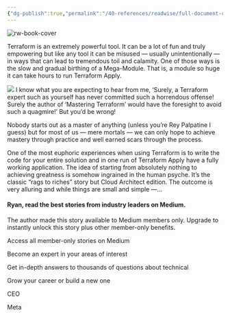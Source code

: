 ```yaml
---
{"dg-publish":true,"permalink":"/40-references/readwise/full-document-contents/attack-of-the-terraform-mega-module-how-to-know-your-terraform-module-is-too-big-and-what-to-do-about-it/","tags":["rw/articles"]}
---
```


![rw-book-cover](https://miro.medium.com/v2/resize:fill:1179:621/1*yVuRaoM366VFNj7j8LLMqQ@2x.jpeg)

Terraform is an extremely powerful tool. It can be a lot of fun and truly empowering but like any tool it can be misused — usually unintentionally — in ways that can lead to tremendous toil and calamity. One of those ways is the slow and gradual birthing of a Mega-Module. That is, a module so huge it can take hours to run Terraform Apply.

![](https://miro.medium.com/v2/resize:fit:700/1*yVuRaoM366VFNj7j8LLMqQ@2x.jpeg)
I know what you are expecting to hear from me, ‘Surely, a Terraform expert such as yourself has never committed such a horrendous offense! Surely the author of ‘Mastering Terraform’ would have the foresight to avoid such a quagmire!’ But you’d be wrong!

Nobody starts out as a master of anything (unless you’re Rey Palpatine I guess) but for most of us — mere mortals — we can only hope to achieve mastery through practice and well earned scars through the process.

One of the most euphoric experiences when using Terraform is to write the code for your entire solution and in one run of Terraform Apply have a fully working application. The idea of starting from absolutely nothing to achieving greatness is somehow ingrained in the human psyche. It’s the classic “rags to riches” story but Cloud Architect edition. The outcome is very alluring and while things are small and simple —…

#### Ryan, read the best stories from industry leaders on Medium.

The author made this story available to Medium members only. Upgrade to instantly unlock this story plus other member-only benefits.

Access all member-only stories on Medium

Become an expert in your areas of interest

Get in-depth answers to thousands of questions about technical

Grow your career or build a new one

CEO

Meta
